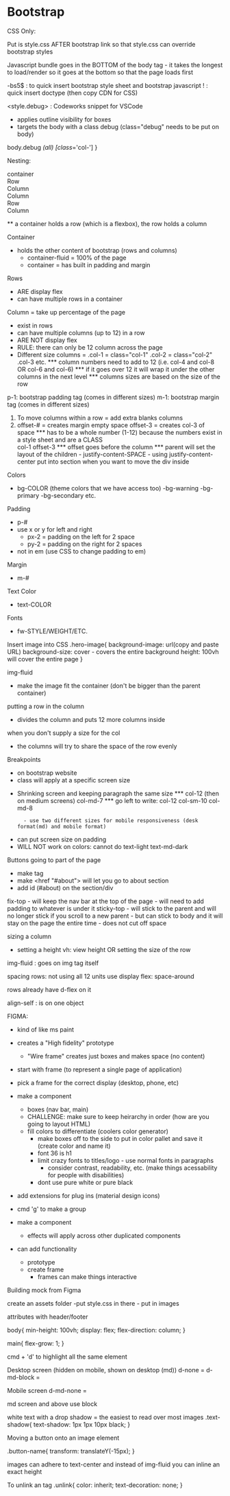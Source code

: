# Bootstrap

<!-- NOTE link to bootstrap CSS only -->
CSS Only:
<link href="https://cdn.jsdelivr.net/npm/bootstrap@5.2.0-beta1/dist/css/bootstrap.min.css" rel="stylesheet" integrity="sha384-0evHe/X+R7YkIZDRvuzKMRqM+OrBnVFBL6DOitfPri4tjfHxaWutUpFmBp4vmVor" crossorigin="anonymous">

Put is style.css AFTER bootstrap link so that style.css can override bootstrap styles

<!-- NOTE Javascript bootstrap bundle -->
Javascript bundle goes in the BOTTOM of the body tag - it takes the longest to load/render so it goes at the bottom so that the page loads first



-bs5$ : to quick insert bootstrap style sheet and bootstrap javascript 
! : quick insert doctype (then copy CDN for CSS)

<style.debug> : Codeworks snippet for VSCode 
- applies outline visibility for boxes 
- targets the body with a class debug (class="debug" needs to be put on body)

body.debug *(all) [class*='col-']
}

Nesting:
<Main> container
    <Section> Row
        <Div> Column
        <Div> Column
    <Section> Row
        <Div> Column 

** a container holds a row (which is a flexbox), the row holds a column

Container 
- holds the other content of bootstrap (rows and columns)
    - container-fluid = 100% of the page  
    - container = has built in padding and margin 

Rows 
- ARE display flex
- can have multiple rows in a container

Column 
= take up percentage of the page
- exist in rows 
- can have multiple columns (up to 12) in a row
- ARE NOT display flex
- RULE: there can only be 12 column across the page 
- Different size columns =
        .col-1  = class="col-1"
        .col-2  = class="col-2"
        .col-3 etc. 
            *** column numbers need to add to 12 (i.e. col-4 and col-8 OR col-6 and col-6)
            *** if it goes over 12 it will wrap it under the other columns in the next level
            *** columns sizes are based on the size of the row 

p-1: bootstrap padding tag (comes in different sizes)
m-1: bootstrap margin tag (comes in different sizes)

<!-- NOTE moving stuff left/right -->
1) To move columns within a row = add extra blanks columns 
2) offset-# = creates margin empty space 
    offset-3 = creates col-3 of space 
    *** has to be a whole number (1-12) because the numbers exist in a style sheet and are a CLASS
    <DIV> col-1 offset-3
        *** offset goes before the column 
    <!-- NOTE important for moving stuff around  -->
        *** parent will set the layout of the children 
    - justify-content-SPACE
    -   using justify-content-center put into section when you want to move the div inside 

<!-- SECTION Styles - can find on bootstrap website -->
Colors
- bg-COLOR (theme colors that we have access too)
    -bg-warning 
    -bg-primary 
    -bg-secondary etc. 

<!-- NOTE left or right padding/margin on the container (rows are iffy sometimes) -->
Padding
- p-# 
- use x or y for left and right 
    - px-2 = padding on the left for 2 space
    - py-2 = padding on the right for 2 spaces
- not in em (use CSS to change padding to em)

Margin
- m-#

Text Color
- text-COLOR

Fonts
- fw-STYLE/WEIGHT/ETC. 

Insert image into CSS
.hero-image{
    background-image: url(copy and paste URL)
    background-size: cover 
        - covers the entire background 
    height: 100vh will cover the entire page
}

img-fluid 
- make the image fit the container (don't be bigger than the parent container)

putting a row in the column 
- divides the column and puts 12 more columns inside 

<!-- NOTE not common - try not to use this -->
when you don't supply a size for the col
- the columns will try to share the space of the row evenly 

Breakpoints 
- on bootstrap website 
- class will apply at a specific screen size 
<!-- NOTE webpage to smaller screen -->
- Shrinking screen and keeping paragraph the same size
    *** col-12 (then on medium screens) col-md-7
    *** go left to write: col-12 col-sm-10 col-md-8 
    <!-- NOTE do this -->
        - use two different sizes for mobile responsiveness (desk format(md) and mobile format)
- can put screen size on padding 
- WILL NOT work on colors: cannot do text-light text-md-dark 

<!-- NOTE keybinding stuff highlight + cmd 'd' :to highlight and change everything -->

Buttons going to part of the page 
- make <a> tag 
- make <href "#about"> will let you go to about section 
- add id (#about) on the section/div

<!-- NOTE nav bar top style -->
fix-top - will keep the nav bar at the top of the page
    - will need to add padding to whatever is under it
sticky-top - will stick to the parent and will no longer stick if you scroll to a new parent
    - but can stick to body and it will stay on the page the entire time
    - does not cut off space




<!-- REVIEW review these topics  -->
sizing a column 
- setting a height 
vh: view height 
OR
setting the size of the row 

img-fluid : goes on img tag itself

spacing rows: not using all 12 units use display flex: space-around 

rows already have d-flex on it 

align-self : is on one object 

<!-- NOTE notes on FIGMA -->
FIGMA:

- kind of like ms paint 
- creates a "High fidelity" prototype 
    - "Wire frame" creates just boxes and makes space (no content)

- start with frame (to represent a single page of application)
- pick a frame for the correct display (desktop, phone, etc)
- make a component 
    - boxes (nav bar, main)
    - CHALLENGE: make sure to keep heirarchy in order (how are you going to layout HTML)
    - fill colors to differentiate (coolers color generator)
        - make boxes off to the side to put in color pallet and save it (create color and name it)
        - font 36 is h1 
        - limit crazy fonts to titles/logo - use normal fonts in paragraphs 
            - consider contrast, readability, etc. (make things acessability for people with disabilities)
        - dont use pure white or pure black 
- add extensions for plug ins (material design icons)
- cmd 'g' to make a group 
- make a component 
    - effects will apply across other duplicated components
- can add functionality 
    - prototype 
    - create frame 
        - frames can make things interactive 


<!-- NOTES 7/14 -->
Building mock from Figma 

create an assets folder
    -put style.css in there 
    - put in images 


<!-- NOTE -->
attributes with header/footer

body{
    min-height: 100vh;
    display: flex;
    flex-direction: column;
}

main{
    flex-grow: 1;
    <!-- NOTE making extra space for initial layout - bringing the footer to the bottom -->
}


cmd + 'd' to highlight all the same element 

<!-- NOTE how to switch content based on screen size -->
<!-- REVIEW -->
Desktop screen (hidden on mobile, shown on desktop (md))
d-none = 
d-md-block = 

Mobile screen
d-md-none = 

md screen and above use block 


<!-- NOTE -->
white text with a drop shadow = the easiest to read over most images 
.text-shadow{
    text-shadow: 1px 1px 10px black;
}

<!-- NOTE -->
Moving a button onto an image element 

.button-name{
    transform: translateY(-15px);
}

images can adhere to text-center and instead of img-fluid you can inline an exact height

<!-- NOTE -->
To unlink an <a> tag
.unlink{
    color: inherit;
    text-decoration: none;
}

